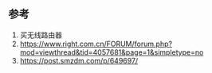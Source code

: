 参考
-----

1. 买无线路由器  
2. https://www.right.com.cn/FORUM/forum.php?mod=viewthread&tid=4057681&page=1&simpletype=no
4. https://post.smzdm.com/p/649697/

